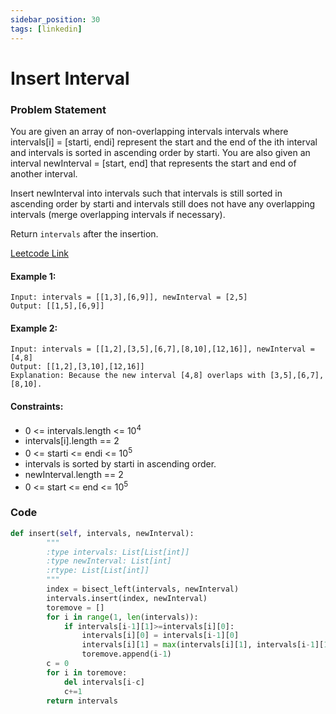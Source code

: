```yaml
---
sidebar_position: 30
tags: [linkedin]
---
```


# Insert Interval

### Problem Statement

You are given an array of non-overlapping intervals intervals where intervals[i] = [starti, endi] represent the start and the end of the ith interval and intervals is sorted in ascending order by starti. You are also given an interval newInterval = [start, end] that represents the start and end of another interval.

Insert newInterval into intervals such that intervals is still sorted in ascending order by starti and intervals still does not have any overlapping intervals (merge overlapping intervals if necessary).

Return `intervals` after the insertion.

[Leetcode Link](https://leetcode.com/problems/insert-interval/)

#### Example 1:

```
Input: intervals = [[1,3],[6,9]], newInterval = [2,5]
Output: [[1,5],[6,9]]
```

#### Example 2:

```
Input: intervals = [[1,2],[3,5],[6,7],[8,10],[12,16]], newInterval = [4,8]
Output: [[1,2],[3,10],[12,16]]
Explanation: Because the new interval [4,8] overlaps with [3,5],[6,7],[8,10].
```

#### Constraints:

- 0 <= intervals.length <= 10<sup>4</sup>
- intervals[i].length == 2
- 0 <= starti <= endi <= 10<sup>5</sup>
- intervals is sorted by starti in ascending order.
- newInterval.length == 2
- 0 <= start <= end <= 10<sup>5</sup>

### Code

```python title="Python"
def insert(self, intervals, newInterval):
        """
        :type intervals: List[List[int]]
        :type newInterval: List[int]
        :rtype: List[List[int]]
        """
        index = bisect_left(intervals, newInterval)
        intervals.insert(index, newInterval)
        toremove = []
        for i in range(1, len(intervals)):
            if intervals[i-1][1]>=intervals[i][0]:
                intervals[i][0] = intervals[i-1][0]
                intervals[i][1] = max(intervals[i][1], intervals[i-1][1])
                toremove.append(i-1)
        c = 0
        for i in toremove:
            del intervals[i-c]
            c+=1
        return intervals
```
